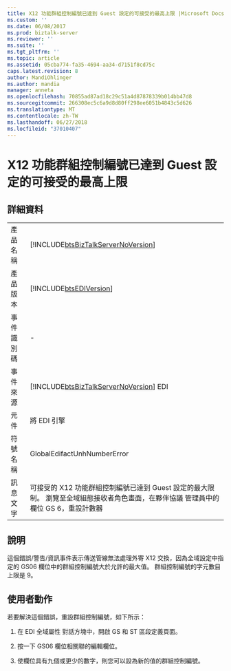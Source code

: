 ```yaml
---
title: X12 功能群組控制編號已達到 Guest 設定的可接受的最高上限 |Microsoft Docs
ms.custom: ''
ms.date: 06/08/2017
ms.prod: biztalk-server
ms.reviewer: ''
ms.suite: ''
ms.tgt_pltfrm: ''
ms.topic: article
ms.assetid: 05cba774-fa35-4694-aa34-d7151f8cd75c
caps.latest.revision: 8
author: MandiOhlinger
ms.author: mandia
manager: anneta
ms.openlocfilehash: 70855ad87ad18c29c51a4d87878339b014bb47d8
ms.sourcegitcommit: 266308ec5c6a9d8d80ff298ee6051b4843c5d626
ms.translationtype: MT
ms.contentlocale: zh-TW
ms.lasthandoff: 06/27/2018
ms.locfileid: "37010407"
---
```

# <a name="max-limit-of-acceptable-x12-functional-group-control-number-has-reached-for-guest-settings"></a>X12 功能群組控制編號已達到 Guest 設定的可接受的最高上限
## <a name="details"></a>詳細資料  
  
|                 |                                                                                                                                                                                                               |
|-----------------|---------------------------------------------------------------------------------------------------------------------------------------------------------------------------------------------------------------|
|  產品名稱   |                                                              [!INCLUDE[btsBizTalkServerNoVersion](../includes/btsbiztalkservernoversion-md.md)]                                                               |
| 產品版本 |                                                                          [!INCLUDE[btsEDIVersion](../includes/btsediversion-md.md)]                                                                           |
|    事件識別碼     |                                                                                                       -                                                                                                       |
|  事件來源   |                                                            [!INCLUDE[btsBizTalkServerNoVersion](../includes/btsbiztalkservernoversion-md.md)] EDI                                                             |
|    元件    |                                                                                                  將 EDI 引擎                                                                                                   |
|  符號名稱  |                                                                                          GlobalEdifactUnhNumberError                                                                                          |
|  訊息文字   | 可接受的 X12 功能群組控制編號已達到 Guest 設定的最大限制。 瀏覽至全域組態接收者角色畫面，在夥伴協議 管理員中的欄位 GS 6，重設計數器 |
  
## <a name="explanation"></a>說明  
 這個錯誤/警告/資訊事件表示傳送管線無法處理外寄 X12 交換，因為全域設定中指定的 GS06 欄位中的群組控制編號大於允許的最大值。 群組控制編號的字元數目上限是 9。  
  
## <a name="user-action"></a>使用者動作  
 若要解決這個錯誤，重設群組控制編號，如下所示：  
  
1.  在 EDI 全域屬性 對話方塊中，開啟 GS 和 ST 區段定義頁面。  
  
2.  按一下 GS06 欄位相關聯的編輯欄位。  
  
3.  使欄位具有九個或更少的數字，則您可以設為新的值的群組控制編號。